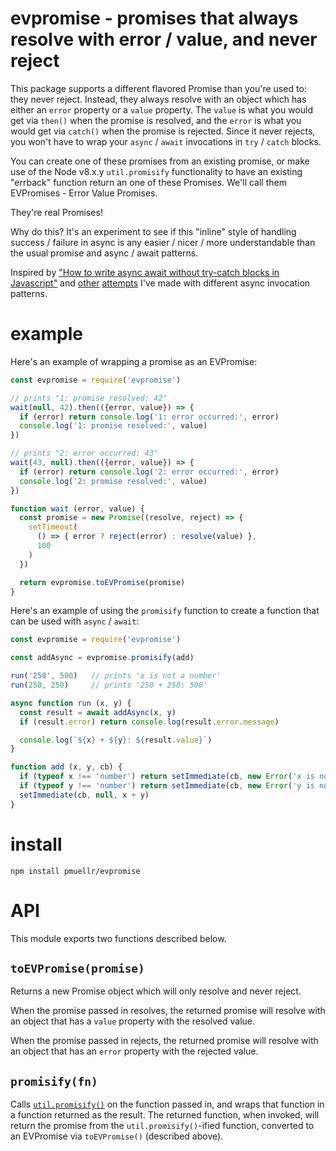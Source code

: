 evpromise - promises that always resolve with error / value, and never reject
================================================================================

This package supports a different flavored Promise than you're used to: they
never reject.  Instead, they always resolve with an object which has either an
`error` property or a `value` property.  The `value` is what you would get via
`then()` when the promise is resolved, and the `error` is what you would get via
`catch()` when the promise is rejected.  Since it never rejects, you won't
have to wrap your `async` / `await` invocations in `try` / `catch` blocks.

You can create one of these promises from an existing promise, or make use of
the Node v8.x.y `util.promisify` functionality to have an existing "errback"
function return an one of these Promises.  We'll call them EVPromises - Error
Value Promises.

They're real Promises!

Why do this?  It's an experiment to see if this "inline" style of handling
success / failure in async is any easier / nicer / more understandable than
the usual promise and async / await patterns.

Inspired by ["How to write async await without try-catch blocks in
Javascript"][async-no-try] and [other][yield-callback] [attempts][await-callback]
I've made with different async invocation patterns.

[async-no-try]: http://blog.grossman.io/how-to-write-async-await-without-try-catch-blocks-in-javascript/
[yield-callback]: https://github.com/pmuellr/yield-callback
[await-callback]: https://github.com/pmuellr/await-callback

example
================================================================================

Here's an example of wrapping a promise as an EVPromise:

```js
const evpromise = require('evpromise')

// prints "1: promise resolved: 42"
wait(null, 42).then(({error, value}) => {
  if (error) return console.log('1: error occurred:', error)
  console.log('1: promise resolved:', value)
})

// prints "2: error occurred: 43"
wait(43, null).then(({error, value}) => {
  if (error) return console.log('2: error occurred:', error)
  console.log('2: promise resolved:', value)
})

function wait (error, value) {
  const promise = new Promise((resolve, reject) => {
    setTimeout(
      () => { error ? reject(error) : resolve(value) },
      100
    )
  })

  return evpromise.toEVPromise(promise)
}
```

Here's an example of using the `promisify` function to create a function that
can be used with `async` / `await`:

```js
const evpromise = require('evpromise')

const addAsync = evpromise.promisify(add)

run('250', 500)   // prints 'x is not a number'
run(250, 250)     // prints '250 + 250: 500'

async function run (x, y) {
  const result = await addAsync(x, y)
  if (result.error) return console.log(result.error.message)

  console.log(`${x} + ${y}: ${result.value}`)
}

function add (x, y, cb) {
  if (typeof x !== 'number') return setImmediate(cb, new Error('x is not a number'))
  if (typeof y !== 'number') return setImmediate(cb, new Error('y is not a number'))
  setImmediate(cb, null, x + y)
}
```


install
================================================================================

    npm install pmuellr/evpromise


API
================================================================================

This module exports two functions described below.


`toEVPromise(promise)`
--------------------------------------------------------------------------------

Returns a new Promise object which will only resolve and never reject.

When the promise passed in resolves, the returned promise will resolve with an
object that has a `value` property with the resolved value.

When the promise passed in rejects, the returned promise will resolve with an
object that has an `error` property with the rejected value.


`promisify(fn)`
--------------------------------------------------------------------------------

Calls [`util.promisify()`][util-promisify] on the function passed in, and
wraps that function in a function returned as the result.  The returned
function, when invoked, will return the promise from the `util.promisify()`-ified
function, converted to an EVPromise via `toEVPromise()` (described above).

[util-promisify]: https://nodejs.org/dist/latest-v8.x/docs/api/util.html#util_util_promisify_original
